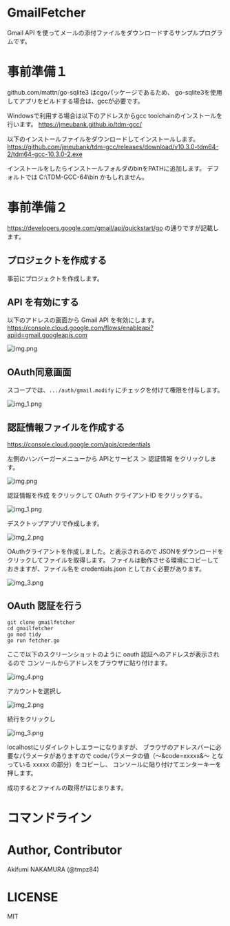 # GmailFetcher

Gmail API を使ってメールの添付ファイルをダウンロードするサンプルプログラムです。

# 事前準備１

github.com/mattn/go-sqlite3 はcgoパッケージであるため、
go-sqlite3を使用してアプリをビルドする場合は、gccが必要です。

Windowsで利用する場合は以下のアドレスからgcc toolchainのインストールを行います。
https://jmeubank.github.io/tdm-gcc/

以下のインストールファイルをダウンロードしてインストールします。
https://github.com/jmeubank/tdm-gcc/releases/download/v10.3.0-tdm64-2/tdm64-gcc-10.3.0-2.exe

インストールをしたらインストールフォルダのbinをPATHに追加します。
デフォルトでは
C:\TDM-GCC-64\bin
かもしれません。

# 事前準備２
https://developers.google.com/gmail/api/quickstart/go 
の通りですが記載します。

## プロジェクトを作成する

事前にプロジェクトを作成します。

## API を有効にする

以下のアドレスの画面から Gmail API を有効にします。
https://console.cloud.google.com/flows/enableapi?apiid=gmail.googleapis.com

![img.png](docs/img.png)

## OAuth同意画面

スコープでは、`.../auth/gmail.modify`  にチェックを付けて権限を付与します。

![img_1.png](docs/img_1.png)

## 認証情報ファイルを作成する

https://console.cloud.google.com/apis/credentials

左側のハンバーガーメニューから
APIとサービス ＞ 認証情報
をクリックします。

![img.png](docs/img.png)

認証情報を作成 をクリックして OAuth クライアントID をクリックする。

![img_1.png](docs/img_1.png)

デスクトップアプリで作成します。

![img_2.png](docs/img_2.png)

OAuthクライアントを作成しました。と表示されるので
JSONをダウンロードをクリックしてファイルを取得します。
ファイルは動作させる環境にコピーしておきますが、ファイル名を credentials.json としておく必要があります。

![img_3.png](docs/img_3.png)

## OAuth 認証を行う

```shell
git clone gmailfetcher
cd gmailfetcher
go mod tidy
go run fetcher.go
```

ここで以下のスクリーンショットのように oauth 認証へのアドレスが表示されるので
コンソールからアドレスをブラウザに貼り付けます。

![img_4.png](docs/img_6.png)

アカウントを選択し

![img_2.png](docs/img_2.png)

続行をクリックし

![img_3.png](docs/img_3.png)

localhostにリダイレクトしエラーになりますが、
ブラウザのアドレスバーに必要なパラメータがありますので
codeパラメータの値（～&code=xxxxx&～ となっている xxxxx の部分）をコピーし、
コンソールに貼り付けてエンターキーを押します。

成功するとファイルの取得がはじまります。

# コマンドライン



# Author, Contributor

Akifumi NAKAMURA (@tmpz84)

# LICENSE

MIT

